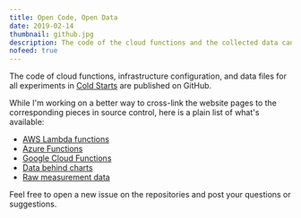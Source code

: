 ```yaml
---
title: Open Code, Open Data
date: 2019-02-14
thumbnail: github.jpg
description: The code of the cloud functions and the collected data can be found on GitHub.
nofeed: true
---
```


The code of cloud functions, infrastructure configuration, and data files for all experiments in [Cold Starts](/serverless/coldstarts/) are published on GitHub.

While I'm working on a better way to cross-link the website pages to the corresponding pieces in source control, here is a plain list of what's available:

- [AWS Lambda functions](https://github.com/mikhailshilkov/cloudbench/tree/master/aws/http)
- [Azure Functions](https://github.com/mikhailshilkov/cloudbench/tree/master/azure/http)
- [Google Cloud Functions](https://github.com/mikhailshilkov/cloudbench/tree/master/gcp/http)
- [Data behind charts](https://github.com/mikhailshilkov/mikhailio-hugo/tree/master/data)
- [Raw measurement data](https://github.com/mikhailshilkov/mikhailio-hugo/tree/master/data/raw)

Feel free to open a new issue on the repositories and post your questions or suggestions.